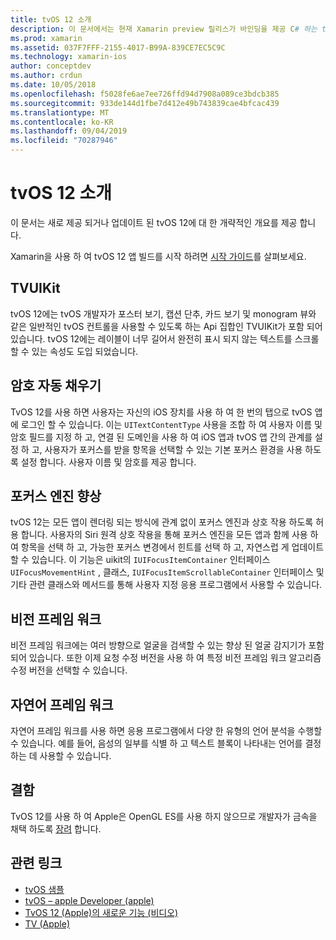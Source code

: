 ```yaml
---
title: tvOS 12 소개
description: 이 문서에서는 현재 Xamarin preview 릴리스가 바인딩을 제공 C# 하는 tvOS 12의 새롭고 업데이트 된 기능에 대 한 개략적인 개요를 제공 합니다.
ms.prod: xamarin
ms.assetid: 037F7FFF-2155-4017-B99A-839CE7EC5C9C
ms.technology: xamarin-ios
author: conceptdev
ms.author: crdun
ms.date: 10/05/2018
ms.openlocfilehash: f5028fe6ae7ee726ffd94d7908a089ce3bdcb385
ms.sourcegitcommit: 933de144d1fbe7d412e49b743839cae4bfcac439
ms.translationtype: MT
ms.contentlocale: ko-KR
ms.lasthandoff: 09/04/2019
ms.locfileid: "70287946"
---
```

# <a name="introduction-to-tvos-12"></a>tvOS 12 소개

이 문서는 새로 제공 되거나 업데이트 된 tvOS 12에 대 한 개략적인 개요를 제공 합니다.

Xamarin을 사용 하 여 tvOS 12 앱 빌드를 시작 하려면 [시작 가이드](~/ios/platform/introduction-to-ios12/get-started.md)를 살펴보세요.

## <a name="tvuikit"></a>TVUIKit

tvOS 12에는 tvOS 개발자가 포스터 보기, 캡션 단추, 카드 보기 및 monogram 뷰와 같은 일반적인 tvOS 컨트롤을 사용할 수 있도록 하는 Api 집합인 TVUIKit가 포함 되어 있습니다. tvOS 12에는 레이블이 너무 길어서 완전히 표시 되지 않는 텍스트를 스크롤할 수 있는 속성도 도입 되었습니다.

## <a name="password-autofill"></a>암호 자동 채우기

TvOS 12를 사용 하면 사용자는 자신의 iOS 장치를 사용 하 여 한 번의 탭으로 tvOS 앱에 로그인 할 수 있습니다. 이는 `UITextContentType` 사용을 조합 하 여 사용자 이름 및 암호 필드를 지정 하 고, 연결 된 도메인을 사용 하 여 iOS 앱과 tvOS 앱 간의 관계를 설정 하 고, 사용자가 포커스를 받을 항목을 선택할 수 있는 기본 포커스 환경을 사용 하도록 설정 합니다. 사용자 이름 및 암호를 제공 합니다.

## <a name="focus-engine-enhancements"></a>포커스 엔진 향상

tvOS 12는 모든 앱이 렌더링 되는 방식에 관계 없이 포커스 엔진과 상호 작용 하도록 허용 합니다. 사용자의 Siri 원격 상호 작용을 통해 포커스 엔진을 모든 앱과 함께 사용 하 여 항목을 선택 하 고, 가능한 포커스 변경에서 힌트를 선택 하 고, 자연스럽 게 업데이트할 수 있습니다. 이 기능은 uikit의 `IUIFocusItemContainer` 인터페이스 `UIFocusMovementHint` , 클래스, `IUIFocusItemScrollableContainer` 인터페이스 및 기타 관련 클래스와 메서드를 통해 사용자 지정 응용 프로그램에서 사용할 수 있습니다.

## <a name="vision-framework"></a>비전 프레임 워크

비전 프레임 워크에는 여러 방향으로 얼굴을 검색할 수 있는 향상 된 얼굴 감지기가 포함 되어 있습니다. 또한 이제 요청 수정 버전을 사용 하 여 특정 비전 프레임 워크 알고리즘 수정 버전을 선택할 수 있습니다.

## <a name="natural-language-framework"></a>자연어 프레임 워크

자연어 프레임 워크를 사용 하면 응용 프로그램에서 다양 한 유형의 언어 분석을 수행할 수 있습니다. 예를 들어, 음성의 일부를 식별 하 고 텍스트 블록이 나타내는 언어를 결정 하는 데 사용할 수 있습니다.

## <a name="deprecations"></a>결함

TvOS 12를 사용 하 여 Apple은 OpenGL ES를 사용 하지 않으므로 개발자가 금속을 채택 하도록 [장려](https://developer.apple.com/tvos/whats-new/) 합니다.

## <a name="related-links"></a>관련 링크

- [tvOS 샘플](https://docs.microsoft.com/samples/browse/?products=xamarin&term=Xamarin.iOS+tvOS)
- [tvOS – apple Developer (apple)](https://developer.apple.com/tvos/)
- [TvOS 12 (Apple)의 새로운 기능 (비디오)](https://developer.apple.com/videos/play/wwdc2018/208/)
- [TV (Apple)](https://www.apple.com/tv/)

